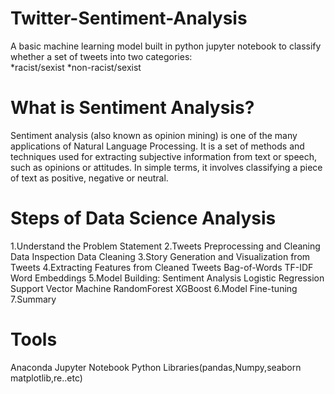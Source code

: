 # Twitter-Sentiment-Analysis
A basic machine learning model built in python jupyter notebook to classify whether a set of tweets into two categories:  
*racist/sexist 
*non-racist/sexist

# What is Sentiment Analysis?

Sentiment analysis (also known as opinion mining) is one of the many applications of Natural Language Processing. 
It is a set of methods and techniques used for extracting subjective information from text or speech, such as opinions or attitudes.
In simple terms, it involves classifying a piece of text as positive, negative or neutral.

# Steps of Data Science Analysis

1.Understand the Problem Statement
2.Tweets Preprocessing and Cleaning
          Data Inspection
          Data Cleaning
3.Story Generation and Visualization from Tweets
4.Extracting Features from Cleaned Tweets
          Bag-of-Words
          TF-IDF
          Word Embeddings
5.Model Building: Sentiment Analysis
            Logistic Regression
            Support Vector Machine
            RandomForest
            XGBoost
6.Model Fine-tuning
7.Summary

# Tools 
   Anaconda 
   Jupyter Notebook 
   Python Libraries(pandas,Numpy,seaborn matplotlib,re..etc)
